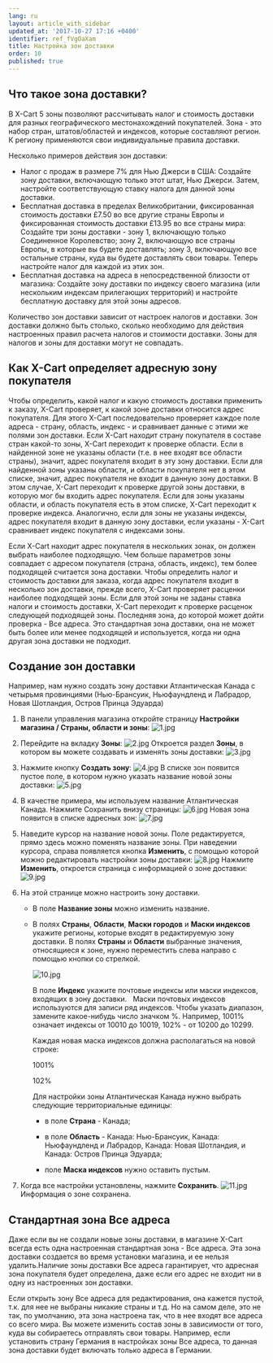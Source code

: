 ```yaml
---
lang: ru
layout: article_with_sidebar
updated_at: '2017-10-27 17:16 +0400'
identifier: ref_fVgOaXam
title: Настройка зон доставки
order: 10
published: true
---
```

## Что такое зона доставки?

В X-Cart 5 зоны позволяют рассчитывать налог и стоимость доставки для разных географического местонахождений покупателей.  Зона - это набор стран, штатов/областей и индексов, которые составляют регион. К региону применяются свои индивидуальные правила доставки.

Несколько примеров действия зон доставки:

*   Налог с продаж в размере 7% для Нью Джерси в США: Создайте зону доставки, включающую только этот штат, Нью Джерси. Затем, настройте соответствующую ставку налога для данной зоны доставки. 
*   Бесплатная доставка в пределах Великобритании, фиксированная стоимость доставки £7.50 во все другие страны Европы и фиксированная стоимость доставки £13.95 во все страны мира: Создайте три зоны доставки - зону 1, включающую только Соединенное Королевство; зону 2, включающую все страны Европы, в которые вы будете доставлять; зону 3, включающую все остальные страны, куда вы будете доставлять свои товары. Теперь настройте налог для каждой из этих зон.
*   Бесплатная доставка на адреса в непосредственной близости от магазина: Создайте зону доставки по индексу своего магазина (или нескольким индексам прилегающих территорий) и настройте бесплатную доставку для этой зоны адресов.

Количество зон доставки зависит от настроек налогов и доставки. Зон доставки должно быть столько, сколько необходимо для действия настроенных правил расчета налогов и стоимости доставки. Зоны для налогов и зоны для доставки могут не совпадать.

## Как X-Cart определяет адресную зону покупателя

Чтобы определить, какой налог и какую стоимость доставки применить к заказу, X-Cart проверяет, к какой зоне доставки относится адрес покупателя. Для этого X-Cart последовательно проверяет каждое поле адреса - страну, область, индекс - и сравнивает данные с этими же полями зон доставки. Если X-Cart находит страну покупателя в составе стран какой-то зоны, X-Сart переходит к проверке области. Если в найденной зоне не указаны области (т.е. в нее входят все области страны), значит, адрес покупателя входит в эту зону доставки. Если для найденной зоны указаны области, и области покупателя нет в этом списке, значит, адрес покупателя не входит в данную зону доставки. В этом случае, X-Cart переходит к проверке другой зоны доставки, в которую мог бы входить адрес покупателя. Если для зоны указаны области, и область покупателя есть в этом списке, X-Cart переходит к проверке индекса. Аналогично, если для зоны не указаны индексы, адрес покупателя входит в данную зону доставки, если указаны - X-Cart сравнивает индекс покупателя с индексами зоны.   

Если X-Cart находит адрес покупателя в нескольких зонах, он должен выбрать наиболее подходящую. Чем больше параметров зоны совпадает с адресом покупателя (страна, область, индекс), тем более подходящей считается зона доставки.  Чтобы определить налог и стоимость доставки для заказа, когда адрес покупателя входит в несколько зон доставки, прежде всего, X-Cart проверяет расценки наиболее подходящей зоны. Если для этой зоны не заданы ставка налоги и стоимость доставки, X-Cart переходит к проверке расценок следующей подходящей зоны. Последняя зона, до которой может дойти проверка - Все адреса. Это стандартная зона доставки, она не может быть более или менее подходящей и используется, когда ни одна другая зона доставки не подходит. 

## Создание зон доставки

Например, нам нужно создать зону доставки Атлантическая Канада с четырьмя провинциями (Нью-Брансуик, Ньюфаундленд и Лабрадор, Новая Шотландия, Остров Принца Эдуарда) 


1.  В панели управления магазина откройте страницу **Настройки магазина / Страны, области и зоны**:
    ![1.jpg]({{site.baseurl}}/attachments/ref_fVgOaXam/1.jpg)
2.  Перейдите на вкладку **Зоны**:
    ![2.jpg]({{site.baseurl}}/attachments/ref_fVgOaXam/2.jpg)
    Откроется раздел **Зоны**, в котором вы можете создавать и изменять зоны доставки:
    ![3.jpg]({{site.baseurl}}/attachments/ref_fVgOaXam/3.jpg)

3.  Нажмите кнопку **Создать зону**:
    ![4.jpg]({{site.baseurl}}/attachments/ref_fVgOaXam/4.jpg)
    В списке зон появится пустое поле, в котором нужно указать название новой зоны доставки:
    ![5.jpg]({{site.baseurl}}/attachments/ref_fVgOaXam/5.jpg)
4.  В качестве примера, мы используем название Атлантическая Канада. Нажмите Сохранить внизу страницы:
    ![6.jpg]({{site.baseurl}}/attachments/ref_fVgOaXam/6.jpg)
    Новая зона появится в списке адресных зон:
    ![7.jpg]({{site.baseurl}}/attachments/ref_fVgOaXam/7.jpg)

5.  Наведите курсор на название новой зоны. Поле редактируется, прямо здесь можно поменять название зоны. При наведении курсора, справа появляется кнопка **Изменить**, с помощью которой можно редактировать настройки зоны доставки:
    ![8.jpg]({{site.baseurl}}/attachments/ref_fVgOaXam/8.jpg)
    Нажмите **Изменить**, откроется страница с информацией о зоне доставки:
    ![9.jpg]({{site.baseurl}}/attachments/ref_fVgOaXam/9.jpg)

6.  На этой странице можно настроить зону доставки. 

    *   В поле **Название зоны** можно изменить название. 

    *   В полях **Страны**, **Области**, **Маски городов** и **Маски индексов** укажите регионы, которые входят в редактируемую зону доставки. В полях **Страны** и **Области** выбранные значения, относящиеся к зоне, нужно переместить слева направо с помощью кнопки со стрелкой. 

        ![10.jpg]({{site.baseurl}}/attachments/ref_fVgOaXam/10.jpg)
       
        В поле **Индекс** укажите почтовые индексы или маски индексов, входящих в зону доставки. 
 
        Маски почтовых индексов используются для записи ряд индексов. Чтобы указать диапазон, замените какое-нибудь число значком %. Например, 1001% означает индексы от 10010 до 10019, 102% - от 10200 до 10299.

        Каждая новая маска индексов должна располагаться на новой строке:
        
        1001%
        
        102%
        
        
        Для настройки зоны Атлантическая Канада нужно выбрать следующие территориальные единицы:

        *   в поле **Страна** - Канада;

        *   в поле **Область** - Канада: Нью-Брансуик,  Канада: Ньюфаундленд и Лабрадор, Канада: Новая Шотландия, и Канада: Остров Принца Эдуарда;

        *   поле **Маска индексов** нужно оставить пустым.

7.  Когда все настройки установлены, нажмите **Сохранить**.
    ![11.jpg]({{site.baseurl}}/attachments/ref_fVgOaXam/11.jpg)
    Информация о зоне сохранена.

## Стандартная зона **Все адреса**

Даже если вы не создали новые зоны доставки, в магазине X-Cart всегда есть одна настроенная стандартная зона - Все адреса. Эта зона доставки создается во время установки магазина, и ее нельзя удалить.Наличие зоны доставки Все адреса гарантирует, что адресная зона покупателя будет определена, даже если его адрес не входит ни в одну из настроенных зон доставки. 

Если открыть зону Все адреса для редактирования, она кажется пустой, т.к. для нее не выбраны никакие страны и т.д. Но на самом деле, это не так, по умолчанию, эта зона настроена так, что в нее входят все адреса со всего мира. Вы можете изменить состав зоны в зависимости от того, куда вы собираетесь отправлять свои товары. Например, если установить страну Германия в настройках зоны Все адреса, то данная зона доставки будет включать только адреса в Германии.
